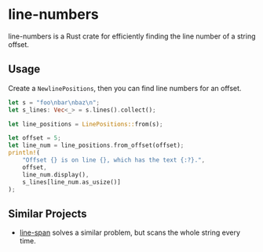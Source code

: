 # line-numbers

line-numbers is a Rust crate for efficiently finding the line number
of a string offset.

## Usage

Create a `NewlinePositions`, then you can find line numbers for an
offset.

```rust
let s = "foo\nbar\nbaz\n";
let s_lines: Vec<_> = s.lines().collect();

let line_positions = LinePositions::from(s);

let offset = 5;
let line_num = line_positions.from_offset(offset);
println!(
    "Offset {} is on line {}, which has the text {:?}.",
    offset,
    line_num.display(),
    s_lines[line_num.as_usize()]
);
```

## Similar Projects

* [line-span](https://crates.io/crates/line-span) solves a similar
  problem, but scans the whole string every time.
